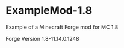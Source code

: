 ExampleMod-1.8
==============

Example of a Minecraft Forge mod for MC 1.8

Forge Version 1.8-11.14.0.1248
